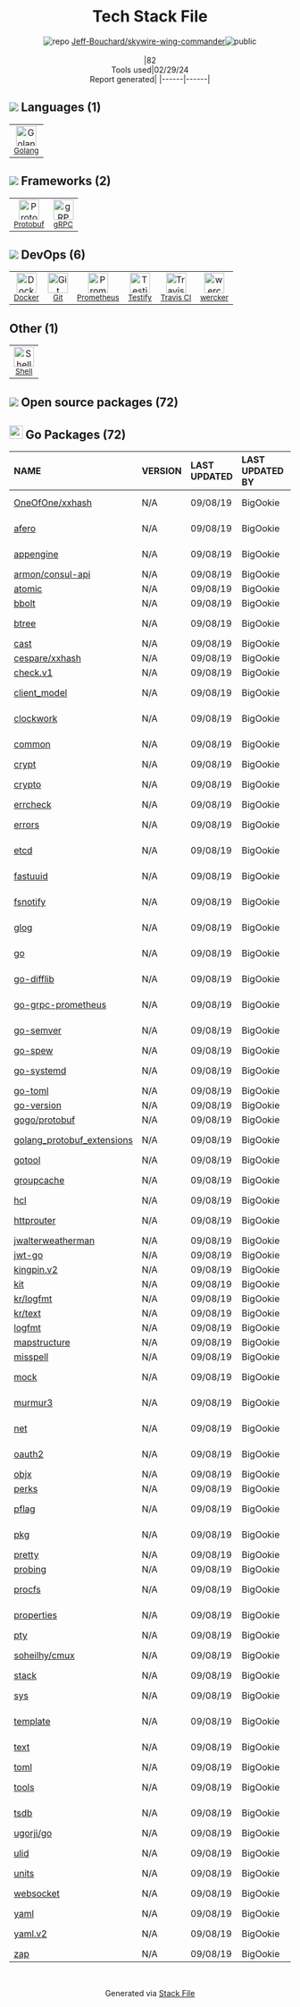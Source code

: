 <!--
&lt;--- Readme.md Snippet without images Start ---&gt;
## Tech Stack
Jeff-Bouchard/skywire-wing-commander is built on the following main stack:

- [Golang](http://golang.org/) – Languages
- [Protobuf](https://developers.google.com/protocol-buffers/) – Serialization Frameworks
- [gRPC](https://grpc.io/) – Remote Procedure Call (RPC)
- [Docker](https://www.docker.com/) – Virtual Machine Platforms & Containers
- [Prometheus](http://prometheus.io/) – Monitoring Tools
- [Testify](https://github.com/stretchr/testify) – Go Testing
- [Travis CI](http://travis-ci.com/) – Continuous Integration
- [wercker](http://wercker.com/) – Continuous Integration
- [Shell](https://en.wikipedia.org/wiki/Shell_script) – Shells

Full tech stack [here](/techstack.md)

&lt;--- Readme.md Snippet without images End ---&gt;

&lt;--- Readme.md Snippet with images Start ---&gt;
## Tech Stack
Jeff-Bouchard/skywire-wing-commander is built on the following main stack:

- <img width='25' height='25' src='https://img.stackshare.io/service/1005/O6AczwfV_400x400.png' alt='Golang'/> [Golang](http://golang.org/) – Languages
- <img width='25' height='25' src='https://img.stackshare.io/service/4393/ma2jqJKH_400x400.png' alt='Protobuf'/> [Protobuf](https://developers.google.com/protocol-buffers/) – Serialization Frameworks
- <img width='25' height='25' src='https://img.stackshare.io/service/4670/default_d811b0ac72205af84aca21f967594338580be913.png' alt='gRPC'/> [gRPC](https://grpc.io/) – Remote Procedure Call (RPC)
- <img width='25' height='25' src='https://img.stackshare.io/service/586/n4u37v9t_400x400.png' alt='Docker'/> [Docker](https://www.docker.com/) – Virtual Machine Platforms & Containers
- <img width='25' height='25' src='https://img.stackshare.io/service/2501/default_3cf1b307194b26782be5cb209d30360580ae5b3c.png' alt='Prometheus'/> [Prometheus](http://prometheus.io/) – Monitoring Tools
- <img width='25' height='25' src='https://img.stackshare.io/service/8695/stretchr.png' alt='Testify'/> [Testify](https://github.com/stretchr/testify) – Go Testing
- <img width='25' height='25' src='https://img.stackshare.io/service/460/Lu6cGu0z_400x400.png' alt='Travis CI'/> [Travis CI](http://travis-ci.com/) – Continuous Integration
- <img width='25' height='25' src='https://img.stackshare.io/service/897/S67KcxKE.png' alt='wercker'/> [wercker](http://wercker.com/) – Continuous Integration
- <img width='25' height='25' src='https://img.stackshare.io/service/4631/default_c2062d40130562bdc836c13dbca02d318205a962.png' alt='Shell'/> [Shell](https://en.wikipedia.org/wiki/Shell_script) – Shells

Full tech stack [here](/techstack.md)

&lt;--- Readme.md Snippet with images End ---&gt;
-->
<div align="center">

# Tech Stack File
![](https://img.stackshare.io/repo.svg "repo") [Jeff-Bouchard/skywire-wing-commander](https://github.com/Jeff-Bouchard/skywire-wing-commander)![](https://img.stackshare.io/public_badge.svg "public")
<br/><br/>
|82<br/>Tools used|02/29/24 <br/>Report generated|
|------|------|
</div>

## <img src='https://img.stackshare.io/languages.svg'/> Languages (1)
<table><tr>
  <td align='center'>
  <img width='36' height='36' src='https://img.stackshare.io/service/1005/O6AczwfV_400x400.png' alt='Golang'>
  <br>
  <sub><a href="http://golang.org/">Golang</a></sub>
  <br>
  <sub></sub>
</td>

</tr>
</table>

## <img src='https://img.stackshare.io/frameworks.svg'/> Frameworks (2)
<table><tr>
  <td align='center'>
  <img width='36' height='36' src='https://img.stackshare.io/service/4393/ma2jqJKH_400x400.png' alt='Protobuf'>
  <br>
  <sub><a href="https://developers.google.com/protocol-buffers/">Protobuf</a></sub>
  <br>
  <sub></sub>
</td>

<td align='center'>
  <img width='36' height='36' src='https://img.stackshare.io/service/4670/default_d811b0ac72205af84aca21f967594338580be913.png' alt='gRPC'>
  <br>
  <sub><a href="https://grpc.io/">gRPC</a></sub>
  <br>
  <sub></sub>
</td>

</tr>
</table>

## <img src='https://img.stackshare.io/devops.svg'/> DevOps (6)
<table><tr>
  <td align='center'>
  <img width='36' height='36' src='https://img.stackshare.io/service/586/n4u37v9t_400x400.png' alt='Docker'>
  <br>
  <sub><a href="https://www.docker.com/">Docker</a></sub>
  <br>
  <sub></sub>
</td>

<td align='center'>
  <img width='36' height='36' src='https://img.stackshare.io/service/1046/git.png' alt='Git'>
  <br>
  <sub><a href="http://git-scm.com/">Git</a></sub>
  <br>
  <sub></sub>
</td>

<td align='center'>
  <img width='36' height='36' src='https://img.stackshare.io/service/2501/default_3cf1b307194b26782be5cb209d30360580ae5b3c.png' alt='Prometheus'>
  <br>
  <sub><a href="http://prometheus.io/">Prometheus</a></sub>
  <br>
  <sub></sub>
</td>

<td align='center'>
  <img width='36' height='36' src='https://img.stackshare.io/service/8695/stretchr.png' alt='Testify'>
  <br>
  <sub><a href="https://github.com/stretchr/testify">Testify</a></sub>
  <br>
  <sub></sub>
</td>

<td align='center'>
  <img width='36' height='36' src='https://img.stackshare.io/service/460/Lu6cGu0z_400x400.png' alt='Travis CI'>
  <br>
  <sub><a href="http://travis-ci.com/">Travis CI</a></sub>
  <br>
  <sub></sub>
</td>

<td align='center'>
  <img width='36' height='36' src='https://img.stackshare.io/service/897/S67KcxKE.png' alt='wercker'>
  <br>
  <sub><a href="http://wercker.com/">wercker</a></sub>
  <br>
  <sub></sub>
</td>

</tr>
</table>

## Other (1)
<table><tr>
  <td align='center'>
  <img width='36' height='36' src='https://img.stackshare.io/service/4631/default_c2062d40130562bdc836c13dbca02d318205a962.png' alt='Shell'>
  <br>
  <sub><a href="https://en.wikipedia.org/wiki/Shell_script">Shell</a></sub>
  <br>
  <sub></sub>
</td>

</tr>
</table>


## <img src='https://img.stackshare.io/group.svg' /> Open source packages (72)</h2>

## <img width='24' height='24' src='https://img.stackshare.io/service/21112/default_1346bbda8fe03e4dce5601323a3ca47a10c1ae36.png'/> Go Packages (72)

|NAME|VERSION|LAST UPDATED|LAST UPDATED BY|LICENSE|VULNERABILITIES|
|:------|:------|:------|:------|:------|:------|
|[OneOfOne/xxhash](https://pkg.go.dev/github.com/OneOfOne/xxhash)|N/A|09/08/19|BigOokie |Apache-2.0|N/A|
|[afero](https://pkg.go.dev/github.com/spf13/afero)|N/A|09/08/19|BigOokie |Apache-2.0|N/A|
|[appengine](https://pkg.go.dev/google.golang.org/appengine)|N/A|09/08/19|BigOokie |Apache-2.0|N/A|
|[armon/consul-api](https://pkg.go.dev/github.com/armon/consul-api)|N/A|09/08/19|BigOokie |MPL-2.0|N/A|
|[atomic](https://pkg.go.dev/go.uber.org/atomic)|N/A|09/08/19|BigOokie |MIT|N/A|
|[bbolt](https://pkg.go.dev/github.com/coreos/bbolt)|N/A|09/08/19|BigOokie |MIT|N/A|
|[btree](https://pkg.go.dev/github.com/google/btree)|N/A|09/08/19|BigOokie |Apache-2.0|N/A|
|[cast](https://pkg.go.dev/github.com/spf13/cast)|N/A|09/08/19|BigOokie |MIT|N/A|
|[cespare/xxhash](https://pkg.go.dev/github.com/cespare/xxhash)|N/A|09/08/19|BigOokie |MIT|N/A|
|[check.v1](https://pkg.go.dev/gopkg.in/check.v1)|N/A|09/08/19|BigOokie |N/A|N/A|
|[client_model](https://pkg.go.dev/github.com/prometheus/client_model)|N/A|09/08/19|BigOokie |Apache-2.0|N/A|
|[clockwork](https://pkg.go.dev/github.com/jonboulle/clockwork)|N/A|09/08/19|BigOokie |Apache-2.0|N/A|
|[common](https://pkg.go.dev/github.com/prometheus/common)|N/A|09/08/19|BigOokie |Apache-2.0|N/A|
|[crypt](https://pkg.go.dev/github.com/xordataexchange/crypt)|N/A|09/08/19|BigOokie |MIT|N/A|
|[crypto](https://pkg.go.dev/golang.org/x/crypto)|N/A|09/08/19|BigOokie |BSD-3-Clause|N/A|
|[errcheck](https://pkg.go.dev/github.com/kisielk/errcheck)|N/A|09/08/19|BigOokie |MIT|N/A|
|[errors](https://pkg.go.dev/github.com/pkg/errors)|N/A|09/08/19|BigOokie |BSD-2-Clause|N/A|
|[etcd](https://pkg.go.dev/github.com/coreos/etcd)|N/A|09/08/19|BigOokie |Apache-2.0|N/A|
|[fastuuid](https://pkg.go.dev/github.com/rogpeppe/fastuuid)|N/A|09/08/19|BigOokie |BSD-3-Clause|N/A|
|[fsnotify](https://pkg.go.dev/github.com/fsnotify/fsnotify)|N/A|09/08/19|BigOokie |BSD-3-Clause|N/A|
|[glog](https://pkg.go.dev/github.com/golang/glog)|N/A|09/08/19|BigOokie |Apache-2.0|N/A|
|[go](https://pkg.go.dev/cloud.google.com/go)|N/A|09/08/19|BigOokie |Apache-2.0|N/A|
|[go-difflib](https://pkg.go.dev/github.com/pmezard/go-difflib)|N/A|09/08/19|BigOokie |BSD-3-Clause|N/A|
|[go-grpc-prometheus](https://pkg.go.dev/github.com/grpc-ecosystem/go-grpc-prometheus)|N/A|09/08/19|BigOokie |Apache-2.0|N/A|
|[go-semver](https://pkg.go.dev/github.com/coreos/go-semver)|N/A|09/08/19|BigOokie |Apache-2.0|N/A|
|[go-spew](https://pkg.go.dev/github.com/davecgh/go-spew)|N/A|09/08/19|BigOokie |ISC|N/A|
|[go-systemd](https://pkg.go.dev/github.com/coreos/go-systemd)|N/A|09/08/19|BigOokie |Apache-2.0|N/A|
|[go-toml](https://pkg.go.dev/github.com/pelletier/go-toml)|N/A|09/08/19|BigOokie |MIT|N/A|
|[go-version](https://pkg.go.dev/github.com/hashicorp/go-version)|N/A|09/08/19|BigOokie |MPL-2.0|N/A|
|[gogo/protobuf](https://pkg.go.dev/github.com/gogo/protobuf)|N/A|09/08/19|BigOokie |Other|N/A|
|[golang_protobuf_extensions](https://pkg.go.dev/github.com/matttproud/golang_protobuf_extensions)|N/A|09/08/19|BigOokie |Apache-2.0|N/A|
|[gotool](https://pkg.go.dev/github.com/kisielk/gotool)|N/A|09/08/19|BigOokie |MIT|N/A|
|[groupcache](https://pkg.go.dev/github.com/golang/groupcache)|N/A|09/08/19|BigOokie |Apache-2.0|N/A|
|[hcl](https://pkg.go.dev/github.com/hashicorp/hcl)|N/A|09/08/19|BigOokie |MPL-2.0|N/A|
|[httprouter](https://pkg.go.dev/github.com/julienschmidt/httprouter)|N/A|09/08/19|BigOokie |BSD-3-Clause|N/A|
|[jwalterweatherman](https://pkg.go.dev/github.com/spf13/jwalterweatherman)|N/A|09/08/19|BigOokie |MIT|N/A|
|[jwt-go](https://pkg.go.dev/github.com/dgrijalva/jwt-go)|N/A|09/08/19|BigOokie |MIT|N/A|
|[kingpin.v2](https://pkg.go.dev/gopkg.in/alecthomas/kingpin.v2)|N/A|09/08/19|BigOokie |N/A|N/A|
|[kit](https://pkg.go.dev/github.com/go-kit/kit)|N/A|09/08/19|BigOokie |MIT|N/A|
|[kr/logfmt](https://pkg.go.dev/github.com/kr/logfmt)|N/A|09/08/19|BigOokie |MIT|N/A|
|[kr/text](https://pkg.go.dev/github.com/kr/text)|N/A|09/08/19|BigOokie |MIT|N/A|
|[logfmt](https://pkg.go.dev/github.com/go-logfmt/logfmt)|N/A|09/08/19|BigOokie |MIT|N/A|
|[mapstructure](https://pkg.go.dev/github.com/mitchellh/mapstructure)|N/A|09/08/19|BigOokie |MIT|N/A|
|[misspell](https://pkg.go.dev/github.com/client9/misspell)|N/A|09/08/19|BigOokie |MIT|N/A|
|[mock](https://pkg.go.dev/github.com/golang/mock)|N/A|09/08/19|BigOokie |Apache-2.0|N/A|
|[murmur3](https://pkg.go.dev/github.com/spaolacci/murmur3)|N/A|09/08/19|BigOokie |BSD-3-Clause|N/A|
|[net](https://pkg.go.dev/golang.org/x/net)|N/A|09/08/19|BigOokie |BSD-3-Clause|N/A|
|[oauth2](https://pkg.go.dev/golang.org/x/oauth2)|N/A|09/08/19|BigOokie |BSD-3-Clause|N/A|
|[objx](https://pkg.go.dev/github.com/stretchr/objx)|N/A|09/08/19|BigOokie |MIT|N/A|
|[perks](https://pkg.go.dev/github.com/beorn7/perks)|N/A|09/08/19|BigOokie |MIT|N/A|
|[pflag](https://pkg.go.dev/github.com/spf13/pflag)|N/A|09/08/19|BigOokie |BSD-3-Clause|N/A|
|[pkg](https://pkg.go.dev/github.com/coreos/pkg)|N/A|09/08/19|BigOokie |Apache-2.0|N/A|
|[pretty](https://pkg.go.dev/github.com/kr/pretty)|N/A|09/08/19|BigOokie |MIT|N/A|
|[probing](https://pkg.go.dev/github.com/xiang90/probing)|N/A|09/08/19|BigOokie |MIT|N/A|
|[procfs](https://pkg.go.dev/github.com/prometheus/procfs)|N/A|09/08/19|BigOokie |Apache-2.0|N/A|
|[properties](https://pkg.go.dev/github.com/magiconair/properties)|N/A|09/08/19|BigOokie |BSD-2-Clause|N/A|
|[pty](https://pkg.go.dev/github.com/kr/pty)|N/A|09/08/19|BigOokie |MIT|N/A|
|[soheilhy/cmux](https://pkg.go.dev/github.com/soheilhy/cmux)|N/A|09/08/19|BigOokie |Apache-2.0|N/A|
|[stack](https://pkg.go.dev/github.com/go-stack/stack)|N/A|09/08/19|BigOokie |MIT|N/A|
|[sys](https://pkg.go.dev/golang.org/x/sys)|N/A|09/08/19|BigOokie |BSD-3-Clause|N/A|
|[template](https://pkg.go.dev/github.com/alecthomas/template)|N/A|09/08/19|BigOokie |BSD-3-Clause|N/A|
|[text](https://pkg.go.dev/golang.org/x/text)|N/A|09/08/19|BigOokie |BSD-3-Clause|N/A|
|[toml](https://pkg.go.dev/github.com/BurntSushi/toml)|N/A|09/08/19|BigOokie |MIT|N/A|
|[tools](https://pkg.go.dev/golang.org/x/tools)|N/A|09/08/19|BigOokie |BSD-3-Clause|N/A|
|[tsdb](https://pkg.go.dev/github.com/prometheus/tsdb)|N/A|09/08/19|BigOokie |Apache-2.0|N/A|
|[ugorji/go](https://pkg.go.dev/github.com/ugorji/go)|N/A|09/08/19|BigOokie |MIT|N/A|
|[ulid](https://pkg.go.dev/github.com/oklog/ulid)|N/A|09/08/19|BigOokie |Apache-2.0|N/A|
|[units](https://pkg.go.dev/github.com/alecthomas/units)|N/A|09/08/19|BigOokie |MIT|N/A|
|[websocket](https://pkg.go.dev/github.com/gorilla/websocket)|N/A|09/08/19|BigOokie |BSD-3-Clause|N/A|
|[yaml](https://pkg.go.dev/github.com/ghodss/yaml)|N/A|09/08/19|BigOokie |Other|N/A|
|[yaml.v2](https://pkg.go.dev/gopkg.in/yaml.v2)|N/A|09/08/19|BigOokie |LGPL-3.0|N/A|
|[zap](https://pkg.go.dev/go.uber.org/zap)|N/A|09/08/19|BigOokie |MIT|N/A|

<br/>
<div align='center'>

Generated via [Stack File](https://github.com/marketplace/stack-file)
